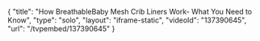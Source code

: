 {
    "title": "How BreathableBaby Mesh Crib Liners Work- What You Need to Know",
    "type": "solo",
    "layout": "iframe-static",
    "videoId": "137390645",
    "url": "\/tvpembed\/137390645"
}